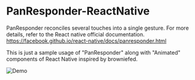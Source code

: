 # PanResponder-ReactNative
PanResponder reconciles several touches into a single gesture. 
For more details, refer to the React native official documentation.
https://facebook.github.io/react-native/docs/panresponder.html

This is just a sample usage of "PanResponder" along with "Animated" components of React Native inspired by browniefed.

![Demo](https://user-images.githubusercontent.com/6941627/27222684-e12b79f2-52aa-11e7-9f6d-b1d1d93f9cfb.gif)


